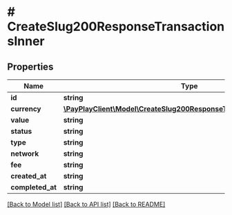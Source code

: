 # # CreateSlug200ResponseTransactionsInner

## Properties

Name | Type | Description | Notes
------------ | ------------- | ------------- | -------------
**id** | **string** |  |
**currency** | [**\PayPlayClient\Model\CreateSlug200ResponseTransactionsInnerCurrency**](CreateSlug200ResponseTransactionsInnerCurrency.md) |  |
**value** | **string** |  |
**status** | **string** |  |
**type** | **string** |  |
**network** | **string** |  |
**fee** | **string** |  |
**created_at** | **string** |  |
**completed_at** | **string** |  |

[[Back to Model list]](../../README.md#models) [[Back to API list]](../../README.md#endpoints) [[Back to README]](../../README.md)
